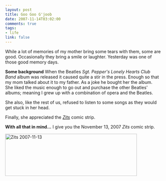 ```yaml
--- 
layout: post
title: Goo Goo G'joob
date: 2007-11-14T03:02:00
comments: true
tags:
- life
link: false
---
```

While a lot of memories of my mother bring some tears with them, some are good.  Occasionally they bring a smile or laughter.  Yesterday was one of those good memory days.

<strong>Some background</strong>
When the Beatles <em>Sgt. Pepper's Lonely Hearts Club Band</em> album was released it caused quite a stir in the press.  Enough so that my mom talked about it to my father.  As a joke he bought her the album.  She liked the music enough to go out and purchase the other Beatles' albums; meaning I grew up with a combination of opera and the Beatles.

She also, like the rest of us, refused to listen to some songs as they would get stuck in her head.

Finally, she appreciated the <em><a href="https://zanshin.net/wp-admin/;http://www.arcamax.com/zits%22" title="Zits">Zits</a></em> comic strip.

<strong>With all that in mind...</strong>
I give you the November 13, 2007 <em>Zits</em> comic strip.

<a href="http://www.arcamax.com/newspics/4/425/42585.gif" title="Zits 11-13-2007"><img src="http://www.zanshin.net/images/zits_20071113.gif" alt="Zits 2007-11-13" height="136" width="425" /></a>
